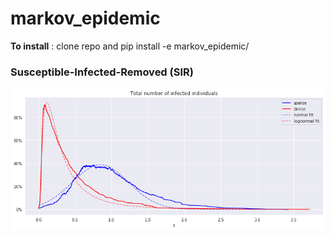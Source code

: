# markov_epidemic

**To install** : clone repo and pip install -e markov_epidemic/

### Susceptible-Infected-Removed (SIR)

<img src="./sir_epidemic.png"
     alt="SIR"
     style="float: left; margin-right: 10px;" />
